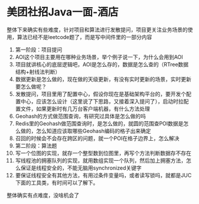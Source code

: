 # 美团社招Java一面-酒店

整体下来确实有些难度，针对项目和算法进行发散提问，项目更关注业务场景的使用，算法已经不是leetcode题了，而是写中间件里的一部分内容

1. 第一阶段：项目提问
2. AOI这个项目主要用在哪种业务场景，举个例子说一下，为什么会用到AOI
3. 项目就讲核心的底层逻辑吧，AOI是怎么存的，数据是怎么查的（RTree数据结构+射线法判断）
4. 数据更新是怎么做的，现在做的天级更新，有没有实时更新的场景，实时更新要怎么做呢？
5. 发散提问，项目里用了配置中心，假设你现在是基础架构平台的，要开发个配置中心，应该怎么设计（这里说了下思路，又接着深入提问了），启动时拉配置文件，如果更新时有几万台客户端机器，有什么方法处理
6. Geohash的方式做范围查询，有研究过具体是怎么做的吗
7. Redis里的Geohash做范围查询时，是怎么做的，就圆的范围查POI数据是怎么做的，怎么知道应该取哪些Geohash编码的格子出来确定
8. 召回的时候会不会存在跨区的问题，就一个POI在格子边界上，怎么解决
9. 第二阶段：算法题
10. 写一个位图的实现，就存一个整型数到位图里，再写个方法判断数据存不存在
11. 写线程池的拥塞队列的实现，就用数组实现一个队列，然后加上拥塞方法，怎么保证是线程安全的，不能无脑用synchronized关键字
12. 要保证线程安全有其他方法，有用过条件变量吗，或者读写锁吗，就都是JUC下面的工具类，有时间可以了解下。

整体确实有点难度，没啥机会了


